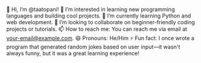 👋 Hi, I’m @taatopani!
👀 I’m interested in learning new programming languages and building cool projects.
🌱 I’m currently learning Python and web development.
💞️ I’m looking to collaborate on beginner-friendly coding projects or tutorials.
📫 How to reach me: You can reach me via email at your-email@example.com.
😄 Pronouns: He/Him
⚡ Fun fact: I once wrote a program that generated random jokes based on user input—it wasn't always funny, but it was a great learning experience!

